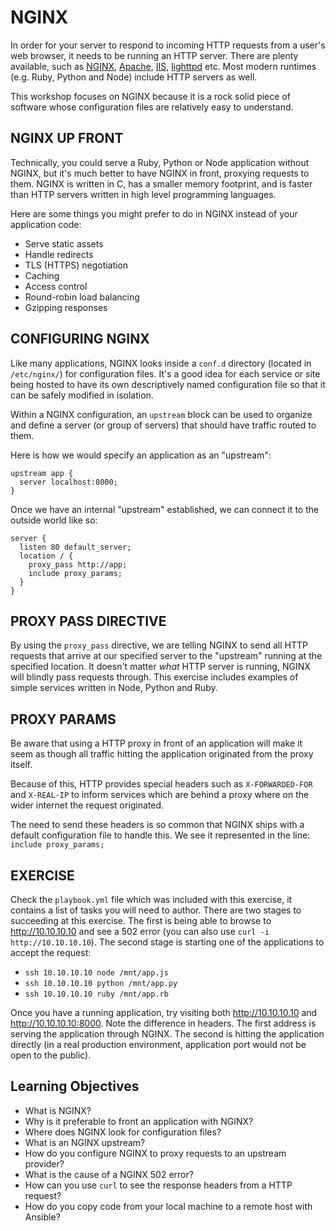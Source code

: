 # NGINX

In order for your server to respond to incoming HTTP requests from a user's web
browser, it needs to be running an HTTP server. There are plenty available, such
as [NGINX], [Apache], [IIS], [lighttpd] etc. Most modern runtimes (e.g. Ruby,
Python and Node) include HTTP servers as well.

This workshop focuses on NGINX because it is a rock solid piece of software
whose configuration files are relatively easy to understand.

## NGINX UP FRONT

Technically, you could serve a Ruby, Python or Node application without NGINX,
but it's much better to have NGINX in front, proxying requests to them.
NGINX is written in C, has a smaller memory footprint, and is faster than HTTP
servers written in high level programming languages.

Here are some things you might prefer to do in NGINX instead of your application code:

- Serve static assets
- Handle redirects
- TLS (HTTPS) negotiation
- Caching
- Access control
- Round-robin load balancing
- Gzipping responses

## CONFIGURING NGINX

Like many applications, NGINX looks inside a `conf.d` directory (located in
`/etc/nginx/`) for configuration files. It's a good idea for each service or
site being hosted to have its own descriptively named configuration file so
that it can be safely modified in isolation.

Within a NGINX configuration, an `upstream` block can be used to organize and
define a server (or group of servers) that should have traffic routed to them.

Here is how we would specify an application as an "upstream":

```
upstream app {
  server localhost:8000;
}
```

Once we have an internal "upstream" established, we can connect it to the
outside world like so:

```
server {
  listen 80 default_server;
  location / {
    proxy_pass http://app;
    include proxy_params;
  }
}
```

## PROXY PASS DIRECTIVE

By using the `proxy_pass` directive, we are telling NGINX to send all HTTP
requests that arrive at our specified server to the "upstream" running at the
specified location. It doesn't matter *what* HTTP server is running, NGINX will
blindly pass requests through. This exercise includes examples of simple
services written in Node, Python and Ruby.

## PROXY PARAMS

Be aware that using a HTTP proxy in front of an application will make it seem as
though all traffic hitting the application originated from the proxy itself.

Because of this, HTTP provides special headers such as `X-FORWARDED-FOR` and
`X-REAL-IP` to inform services which are behind a proxy where on the wider
internet the request originated.

The need to send these headers is so common that NGINX ships with a default
configuration file to handle this. We see it represented in the line:
`include proxy_params;`

## EXERCISE

Check the `playbook.yml` file which was included with this exercise, it contains
a list of tasks you will need to author. There are two stages to succeeding at
this exercise. The first is being able to browse to http://10.10.10.10 and see a
502 error (you can also use `curl -i http://10.10.10.10`). The second stage is
starting one of the applications to accept the request:

- `ssh 10.10.10.10 node /mnt/app.js`
- `ssh 10.10.10.10 python /mnt/app.py`
- `ssh 10.10.10.10 ruby /mnt/app.rb`

Once you have a running application, try visiting both http://10.10.10.10 and
http://10.10.10.10:8000. Note the difference in headers. The first address is
serving the application through NGINX. The second is hitting the application
directly (in a real production environment, application port would not be open
to the public).

## Learning Objectives

- What is NGINX?
- Why is it preferable to front an application with NGINX?
- Where does NGINX look for configuration files?
- What is an NGINX upstream?
- How do you configure NGINX to proxy requests to an upstream provider?
- What is the cause of a NGINX 502 error?
- How can you use `curl` to see the response headers from a HTTP request?
- How do you copy code from your local machine to a remote host with Ansible?

[NGINX]: http://nginx.org
[Apache]: http://httpd.apache.org
[IIS]: http://www.iis.net/
[lighttpd]: https://www.lighttpd.net/
